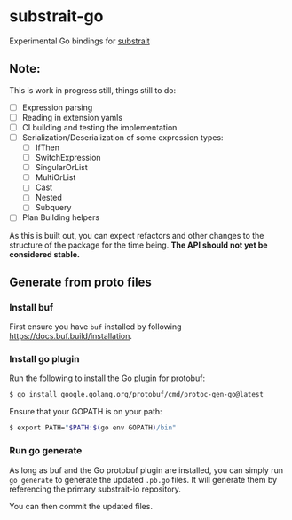 # substrait-go

Experimental Go bindings for [substrait](https://substrait.io)

## Note:

This is work in progress still, things still to do:

- [ ] Expression parsing
- [ ] Reading in extension yamls
- [ ] CI building and testing the implementation
- [ ] Serialization/Deserialization of some expression types:
  - [ ] IfThen
  - [ ] SwitchExpression
  - [ ] SingularOrList
  - [ ] MultiOrList
  - [ ] Cast
  - [ ] Nested
  - [ ] Subquery
- [ ] Plan Building helpers

As this is built out, you can expect refactors and other changes to the
structure of the package for the time being. **The API should not yet be
considered stable.**

## Generate from proto files

### Install buf

First ensure you have `buf` installed by following https://docs.buf.build/installation.

### Install go plugin

Run the following to install the Go plugin for protobuf:

```bash
$ go install google.golang.org/protobuf/cmd/protoc-gen-go@latest
```

Ensure that your GOPATH is on your path:

```bash
$ export PATH="$PATH:$(go env GOPATH)/bin"
```

### Run go generate

As long as buf and the Go protobuf plugin are installed, you can 
simply run `go generate` to generate the updated `.pb.go` files. It
will generate them by referencing the primary substrait-io repository.

You can then commit the updated files.